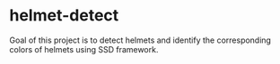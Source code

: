 # helmet-detect
Goal of this project is to detect helmets and identify the corresponding colors of helmets using SSD framework.
